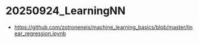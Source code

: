 # 20250924_LearningNN
- https://github.com/zotroneneis/machine_learning_basics/blob/master/linear_regression.ipynb

```python

```

